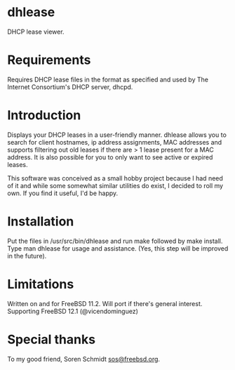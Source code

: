 # dhlease
DHCP lease viewer.

# Requirements
Requires DHCP lease files in the format as specified and used by The Internet Consortium's DHCP server, dhcpd.

# Introduction
Displays your DHCP leases in a user-friendly manner.
dhlease allows you to search for client hostnames, ip address assignments, MAC addresses and supports filtering out old leases if there are > 1 lease present for a MAC address. It is also possible for you to only want to see active or expired leases.

This software was conceived as a small hobby project because I had need of it and while some somewhat similar utilities do exist, I decided to roll my own. If you find it useful, I'd be happy.

# Installation
Put the files in /usr/src/bin/dhlease and run make followed by make install.
Type man dhlease for usage and assistance.
(Yes, this step will be improved in the future).

# Limitations
Written on and for FreeBSD 11.2.
Will port if there's general interest.
Supporting FreeBSD 12.1 (@vicendominguez)

# Special thanks
To my good friend, Soren Schmidt <sos@freebsd.org>.
